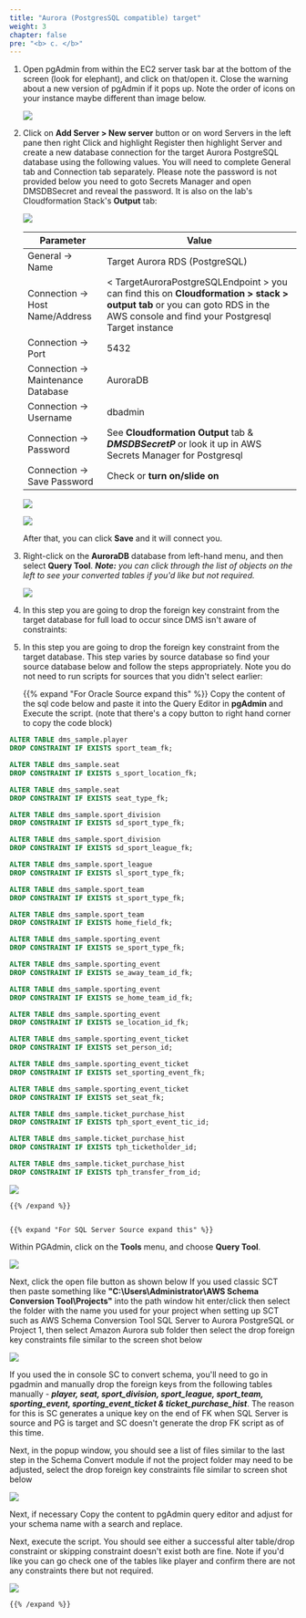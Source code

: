 ```yaml
---
title: "Aurora (PostgresSQL compatible) target"
weight: 3
chapter: false
pre: "<b> c. </b>"
---
```


1. Open pgAdmin from within the EC2 server task bar at the bottom of the screen (look for elephant), and click on that/open it. Close the warning about a new version of pgAdmin if it pops up. Note the order of icons on your instance maybe different than image below.

    ![](/images/3/2/1/c/0001.png?width=40pc)

1. Click on **Add Server > New server** button or on word Servers in the left pane then right Click and highlight Register then highlight Server and create a new database connection for the target Aurora PostgreSQL database using the following values. You will need to complete General tab and Connection tab separately. Please note the password is not provided below you need to goto Secrets Manager and open DMSDBSecret and reveal the password. It is also on the lab's Cloudformation Stack's **Output** tab:

    ![](/images/3/2/1/c/0002.png?width=80pc)

    |  Parameter	 |  Value  |
    |---------------|-------------|
    |  General -> Name	 |  Target Aurora RDS (PostgreSQL)  |
    |  Connection -> Host Name/Address	 |  < TargetAuroraPostgreSQLEndpoint > you can find this on **Cloudformation > stack > output tab** or you can goto RDS in the AWS console and find your Postgresql Target instance  |
    |  Connection -> Port	 |  5432  |
    |  Connection -> Maintenance Database	 |  AuroraDB  |
    |  Connection -> Username	 |  dbadmin  |
    |  Connection -> Password	 |  See **Cloudformation Output** tab & **_DMSDBSecretP_** or look it up in AWS Secrets Manager for Postgresql  |
    |  Connection -> Save Password	 |  Check or **turn on/slide on**  |

    ![](/images/3/2/1/c/0003.png?width=80pc)

    ![](/images/3/2/1/c/0004.png?width=80pc)

    After that, you can click **Save** and it will connect you.

1. Right-click on the **AuroraDB** database from left-hand menu, and then select **Query Tool**. _**Note:** you can click through the list of objects on the left to see your converted tables if you'd like but not required._

    ![](/images/3/2/1/c/0005.png?width=80pc)

1. In this step you are going to drop the foreign key constraint from the target database for full load to occur since DMS isn't aware of constraints:

1. In this step you are going to drop the foreign key constraint from the target database. This step varies by source database so find your source database below and follow the steps appropriately. Note you do not need to run scripts for sources that you didn't select earlier:

    {{% expand "For Oracle Source expand this" %}}
Copy the content of the sql code below and paste it into the Query Editor in **pgAdmin** and Execute the script. (note that there's a copy button to right hand corner to copy the code block)

```sql
ALTER TABLE dms_sample.player
DROP CONSTRAINT IF EXISTS sport_team_fk;

ALTER TABLE dms_sample.seat
DROP CONSTRAINT IF EXISTS s_sport_location_fk;

ALTER TABLE dms_sample.seat
DROP CONSTRAINT IF EXISTS seat_type_fk;

ALTER TABLE dms_sample.sport_division
DROP CONSTRAINT IF EXISTS sd_sport_type_fk;

ALTER TABLE dms_sample.sport_division 
DROP CONSTRAINT IF EXISTS sd_sport_league_fk;

ALTER TABLE dms_sample.sport_league 
DROP CONSTRAINT IF EXISTS sl_sport_type_fk;

ALTER TABLE dms_sample.sport_team 
DROP CONSTRAINT IF EXISTS st_sport_type_fk;

ALTER TABLE dms_sample.sport_team 
DROP CONSTRAINT IF EXISTS home_field_fk;

ALTER TABLE dms_sample.sporting_event
DROP CONSTRAINT IF EXISTS se_sport_type_fk;

ALTER TABLE dms_sample.sporting_event 
DROP CONSTRAINT IF EXISTS se_away_team_id_fk;

ALTER TABLE dms_sample.sporting_event 
DROP CONSTRAINT IF EXISTS se_home_team_id_fk;

ALTER TABLE dms_sample.sporting_event
DROP CONSTRAINT IF EXISTS se_location_id_fk;

ALTER TABLE dms_sample.sporting_event_ticket 
DROP CONSTRAINT IF EXISTS set_person_id;

ALTER TABLE dms_sample.sporting_event_ticket 
DROP CONSTRAINT IF EXISTS set_sporting_event_fk;

ALTER TABLE dms_sample.sporting_event_ticket 
DROP CONSTRAINT IF EXISTS set_seat_fk;

ALTER TABLE dms_sample.ticket_purchase_hist 
DROP CONSTRAINT IF EXISTS tph_sport_event_tic_id;

ALTER TABLE dms_sample.ticket_purchase_hist 
DROP CONSTRAINT IF EXISTS tph_ticketholder_id;

ALTER TABLE dms_sample.ticket_purchase_hist 
DROP CONSTRAINT IF EXISTS tph_transfer_from_id;
```

![](/images/3/2/1/c/0006a.png?width=80pc)

    {{% /expand %}}


    {{% expand "For SQL Server Source expand this" %}}
Within PGAdmin, click on the **Tools** menu, and choose **Query Tool**. 

![](/images/3/2/1/c/0007a.png?width=80pc)

Next, click the open file button as shown below If you used classic SCT then paste something like **"C:\Users\Administrator\AWS Schema Conversion Tool\Projects"** into the path window hit enter/click then select the folder with the name you used for your project when setting up SCT such as AWS Schema Conversion Tool SQL Server to Aurora PostgreSQL or Project 1, then select Amazon Aurora sub folder then select the drop foreign key constraints file similar to the screen shot below

![](/images/3/2/1/c/0007b.png?width=80pc)

If you used the in console SC to convert schema, you'll need to go in pgadmin and manually drop the foreign keys from the following tables manually - **_player, seat, sport_division, sport_league, sport_team, sporting_event, sporting_event_ticket & ticket_purchase_hist_**. The reason for this is SC generates a unique key on the end of FK when SQL Server is source and PG is target and SC doesn't generate the drop FK script as of this time.

Next, in the popup window, you should see a list of files similar to the last step in the Schema Convert module if not the project folder may need to be adjusted, select the drop foreign key constraints file similar to screen shot below

![](/images/3/2/1/c/0007c.png?width=80pc)

Next, if necessary Copy the content to pgAdmin query editor and adjust for your schema name with a search and replace.

Next, execute the script. You should see either a successful alter table/drop constraint or skipping constraint doesn't exist both are fine. Note if you'd like you can go check one of the tables like player and confirm there are not any constraints there but not required.

![](/images/3/2/1/c/0007d.png?width=80pc)

    {{% /expand %}}